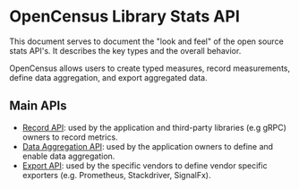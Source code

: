 # OpenCensus Library Stats API
This document serves to document the "look and feel" of the open source stats API's. It describes
the key types and the overall behavior.

OpenCensus allows users to create typed measures, record measurements, define data aggregation, and
export aggregated data.

## Main APIs
* [Record API](Record.md): used by the application and third-party libraries (e.g gRPC) owners to
record metrics.
* [Data Aggregation API](DataAggregation.md): used by the application owners to define and enable
data aggregation.
* [Export API](Export.md): used by the specific vendors to define vendor specific exporters (e.g.
Prometheus, Stackdriver, SignalFx).
